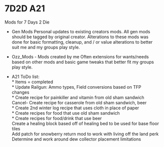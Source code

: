 # 7D2D A21
Mods for 7 Days 2 Die

- Gen Mods
Personal updates to existing creators mods. 
All gen mods should be tagged by original creator. Alterations to these mods was done for basic formatting, cleanup, and / or value alterations to better suit me and my groups play style.

- Ozz_Mods - Mods created by me
Often extensions for wants/needs based on other mods and basic game tweaks that better fit my groups play style.

- A21 ToDo list:<br />
\* Items = completed<br />
	\* Update Railgun: Ammo types, Field conversions based on TFP changes
	<br />\* Create recipe for painkiller and vitamin from old sham sandwich
	<br />Cancel- Create recipe for casserole from old sham sandwich, beer
	<br />\* Create 2nd winter log recipe that uses cloth in place of paper
	<br />\* Create recipes for food that use old sham sandwich 
	<br />\* Create recipes for food/drink that use beer
	<br />Create a healing block based off of healing bed to be used for base floor tiles
	<br />Add patch for snowberry return mod to work with living off the land perk
	<br />Determine and work around dew collector placement limitations